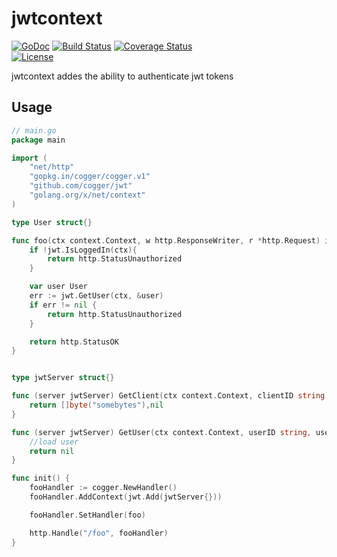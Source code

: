 # jwtcontext 
[![GoDoc](https://godoc.org/github.com/cogger/jwtcontext?status.png)](http://godoc.org/github.com/cogger/jwtcontext)
[![Build Status](https://travis-ci.org/cogger/jwtcontext.svg?branch=master)](https://travis-ci.org/cogger/jwtcontext)
[![Coverage Status](https://coveralls.io/repos/cogger/jwtcontext/badge.svg?branch=master)](https://coveralls.io/r/cogger/jwtcontext?branch=master)  
[![License](http://img.shields.io/:license-apache-blue.svg)](http://www.apache.org/licenses/LICENSE-2.0.html)

jwtcontext addes the ability to authenticate jwt tokens

## Usage
~~~ go
// main.go
package main

import (
	"net/http"
	"gopkg.in/cogger/cogger.v1"
	"github.com/cogger/jwt"
	"golang.org/x/net/context"
)

type User struct{}

func foo(ctx context.Context, w http.ResponseWriter, r *http.Request) int{
	if !jwt.IsLoggedIn(ctx){
		return http.StatusUnauthorized
	}

	var user User
	err := jwt.GetUser(ctx, &user)
	if err != nil {
		return http.StatusUnauthorized
	}

	return http.StatusOK
}


type jwtServer struct{}

func (server jwtServer) GetClient(ctx context.Context, clientID string) ([]byte, error){
	return []byte("somebytes"),nil
}

func (server jwtServer) GetUser(ctx context.Context, userID string, user interface{}) error{
	//load user
	return nil
}

func init() {
	fooHandler := cogger.NewHandler()
	fooHandler.AddContext(jwt.Add(jwtServer{}))

	fooHandler.SetHandler(foo)

  	http.Handle("/foo", fooHandler)
}

~~~
